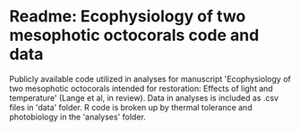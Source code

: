 # Readme: Ecophysiology of two mesophotic octocorals code and data
Publicly available code utilized in analyses for manuscript 'Ecophysiology of two mesophotic octocorals intended for restoration: Effects of light and temperature' (Lange et al, in review). Data in analyses is included as .csv files in 'data' folder. R code is broken up by thermal tolerance and photobiology in the 'analyses' folder.
